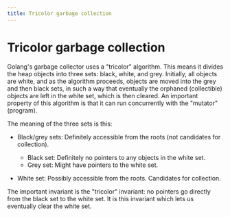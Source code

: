 ```yaml
---
title: Tricolor garbage collection
---
```


# Tricolor garbage collection

Golang's garbage collector uses a "tricolor" algorithm. This means it divides the heap objects into three sets: black, white, and grey. Initially, all objects are white, and as the algorithm proceeds, objects are moved into the grey and then black sets, in such a way that eventually the orphaned (collectible) objects are left in the white set, which is then cleared. An important property of this algorithm is that it can run concurrently with the "mutator" (program).

The meaning of the three sets is this:

* Black/grey sets: Definitely accessible from the roots (not candidates for collection).

  * Black set: Definitely no pointers to any objects in the white set.
  * Grey set: Might have pointers to the white set.
  
* White set: Possibly accessible from the roots. Candidates for collection.

The important invariant is the "tricolor" invariant: no pointers go directly from the black set to the white set. It is this invariant which lets us eventually clear the white set.
